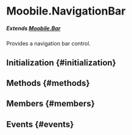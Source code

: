 Moobile.NavigationBar
================================================================================

##### Extends [Moobile.Bar](Control/Bar.md)

Provides a navigation bar control.

Initialization {#initialization}
--------------------------------------------------------------------------------

Methods {#methods}
--------------------------------------------------------------------------------


Members {#members}
--------------------------------------------------------------------------------


Events {#events}
--------------------------------------------------------------------------------